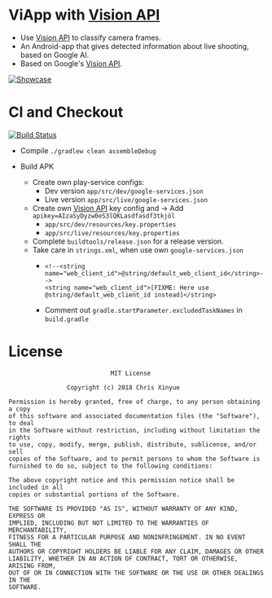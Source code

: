 # ViApp with [Vision API](https://cloud.google.com/vision/)

- Use [Vision API](https://cloud.google.com/vision/) to classify camera frames.
- An Android-app that gives detected information about live shooting, based on Google AI.
- Based on Google's [Vision API](https://cloud.google.com/vision/).

[![Showcase](https://lh3.googleusercontent.com/n7Mmjue0dMFD6v6km_2vQWf6BOznblfdo4V2ZpyI5Cy0iqV8v5IiTcgjc6QxaTgmfOtHzn8D_GS9MUzjSqgX=w1920-h1080-n-k-rw)](https://drive.google.com/file/d/1ll_fCFRAAcsZ9Ja9yDb2MguMjne0vz_O/view)

# CI and Checkout     
    
[![Build Status](https://travis-ci.org/XinyueZ/qiaoqiao.svg?branch=dev)](https://travis-ci.org/XinyueZ/qiaoqiao)

- Compile ```./gradlew clean assembleDebug```

- Build APK
    - Create own play-service configs:
        - Dev version  ```app/src/dev/google-services.json```
        - Live version ```app/src/live/google-services.json```
    - Create own [Vision API](https://cloud.google.com/vision/) key config and -> Add ```apikey=AIzaSyDyzw0eS3lQKLasdfasdf3tkjöl```
        - ```app/src/dev/resources/key.properties```
        - ```app/src/live/resources/key.properties```
    - Complete ```buildtools/release.json``` for a release version.
    - Take care in ```strings.xml```, when use own ```google-services.json```
        -     <!--<string name="web_client_id">@string/default_web_client_id</string>-->
              <string name="web_client_id">[FIXME: Here use @string/default_web_client_id instead]</string>
        - Comment out ```gradle.startParameter.excludedTaskNames``` in ```build.gradle```
            
        

# License

``` 
                            MIT License

                Copyright (c) 2018 Chris Xinyue 

Permission is hereby granted, free of charge, to any person obtaining a copy
of this software and associated documentation files (the "Software"), to deal
in the Software without restriction, including without limitation the rights
to use, copy, modify, merge, publish, distribute, sublicense, and/or sell
copies of the Software, and to permit persons to whom the Software is
furnished to do so, subject to the following conditions:

The above copyright notice and this permission notice shall be included in all
copies or substantial portions of the Software.

THE SOFTWARE IS PROVIDED "AS IS", WITHOUT WARRANTY OF ANY KIND, EXPRESS OR
IMPLIED, INCLUDING BUT NOT LIMITED TO THE WARRANTIES OF MERCHANTABILITY,
FITNESS FOR A PARTICULAR PURPOSE AND NONINFRINGEMENT. IN NO EVENT SHALL THE
AUTHORS OR COPYRIGHT HOLDERS BE LIABLE FOR ANY CLAIM, DAMAGES OR OTHER
LIABILITY, WHETHER IN AN ACTION OF CONTRACT, TORT OR OTHERWISE, ARISING FROM,
OUT OF OR IN CONNECTION WITH THE SOFTWARE OR THE USE OR OTHER DEALINGS IN THE
SOFTWARE.

```
